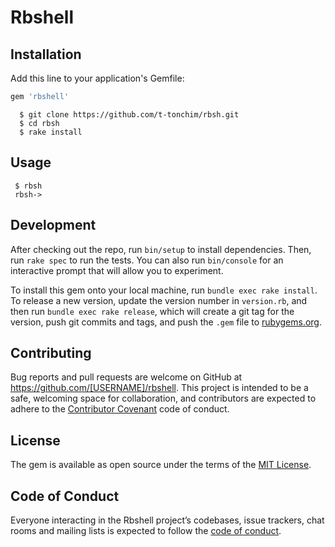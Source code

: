 # Rbshell

## Installation

Add this line to your application's Gemfile:

```ruby
gem 'rbshell'
```

```
  $ git clone https://github.com/t-tonchim/rbsh.git
  $ cd rbsh
  $ rake install
```
## Usage

```
 $ rbsh
 rbsh->
```

## Development

After checking out the repo, run `bin/setup` to install dependencies. Then, run `rake spec` to run the tests. You can also run `bin/console` for an interactive prompt that will allow you to experiment.

To install this gem onto your local machine, run `bundle exec rake install`. To release a new version, update the version number in `version.rb`, and then run `bundle exec rake release`, which will create a git tag for the version, push git commits and tags, and push the `.gem` file to [rubygems.org](https://rubygems.org).

## Contributing

Bug reports and pull requests are welcome on GitHub at https://github.com/[USERNAME]/rbshell. This project is intended to be a safe, welcoming space for collaboration, and contributors are expected to adhere to the [Contributor Covenant](http://contributor-covenant.org) code of conduct.

## License

The gem is available as open source under the terms of the [MIT License](https://opensource.org/licenses/MIT).

## Code of Conduct

Everyone interacting in the Rbshell project’s codebases, issue trackers, chat rooms and mailing lists is expected to follow the [code of conduct](https://github.com/t-tonchim/rbsh/blob/master/CODE_OF_CONDUCT.md).
